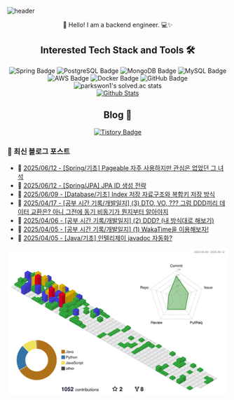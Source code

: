 ![header](https://capsule-render.vercel.app/api?type=waving&color=gradient&height=250&fontSize=40&fontAlignY=40&animation=fadeIn&text=Server%20down%3F%20Must%20be%20cosmic%20rays%20☄️)

<div align="center">
  👋 Hello! I am a backend engineer. 💻✨
</div>

## <div align="center">Interested Tech Stack and Tools 🛠️</div>

<div align="center">
  <img src="https://img.shields.io/badge/Spring-6DB33F?style=flat&logo=Spring&logoColor=white" alt="Spring Badge"/>
  <img src="https://img.shields.io/badge/PostgreSQL-336791?style=flat&logo=PostgreSQL&logoColor=white" alt="PostgreSQL Badge"/>
  <img src="https://img.shields.io/badge/MongoDB-47A248?style=flat&logo=MongoDB&logoColor=white" alt="MongoDB Badge"/>
  <img src="https://img.shields.io/badge/MySQL-4479A1?style=flat&logo=MySQL&logoColor=white" alt="MySQL Badge"/>
  <img src="https://img.shields.io/badge/AWS-232F3E?style=flat&logo=Amazon-AWS&logoColor=white" alt="AWS Badge"/>
  <img src="https://img.shields.io/badge/Docker-2496ED?style=flat&logo=Docker&logoColor=white" alt="Docker Badge"/>
  <img src="https://img.shields.io/badge/GitHub-181717?style=flat&logo=GitHub&logoColor=white" alt="GitHub Badge"/>
</div>

<div align="center">
  <img src="https://github-readme-solvedac.hyp3rflow.vercel.app/api/?handle=parkswon1" alt="parkswon1's solved.ac stats"/>
</div>

<div align="center">
  <a href="https://www.codenary.co.kr/user-profile/detail/%EB%B0%95%EC%84%9D%EC%9B%90?github_ride=true&utm_source=github">
    <img src="https://www.codenary.co.kr/widget/github/api?username=%EB%B0%95%EC%84%9D%EC%9B%90" alt="Github Stats">
  </a>
</div>

## <div align="center">Blog 🌱</div>
<div align="center">
  <a href="https://naturecancoding.tistory.com/">
    <img src="https://img.shields.io/badge/Tistory-000000?style=flat&logo=tistory&logoColor=white" alt="Tistory Badge"/>
  </a>
</div>

<!-- START_CUSTOM_SECTION -->

<!-- START_CUSTOM_SECTION -->
### 📝 최신 블로그 포스트

- 📰 [2025/06/12 - [Spring/기초] Pageable 자주 사용하지만 관심은 없었던 그 녀석](https://naturecancoding.tistory.com/160)
- 📰 [2025/06/12 - [Spring/JPA] JPA ID 생성 전략](https://naturecancoding.tistory.com/159)
- 📰 [2025/06/09 - [Database/기초] Index 저장 자료구조와 복합키 저장 방식](https://naturecancoding.tistory.com/158)
- 📰 [2025/04/17 - [공부 시간 기록/개발일지] (3) DTO, VO, ??? 그럼 DDD끼리 데이터 교환은? 아니 그전에 동기 비동기가 뭔지부터 알아야지](https://naturecancoding.tistory.com/157)
- 📰 [2025/04/06 - [공부 시간 기록/개발일지] (2) DDD? (내 방식대로 해보기)](https://naturecancoding.tistory.com/156)
- 📰 [2025/04/05 - [공부 시간 기록/개발일지] (1) WakaTime을 이용해보자!](https://naturecancoding.tistory.com/155)
- 📰 [2025/04/05 - [Java/기초] 인텔리제이 javadoc 자동화?](https://naturecancoding.tistory.com/154)

<!-- END_CUSTOM_SECTION -->
<!-- END_CUSTOM_SECTION -->

<!-- 3D 잔디 -->
![3D 잔디](./profile-3d-contrib/profile-gitblock.svg)
